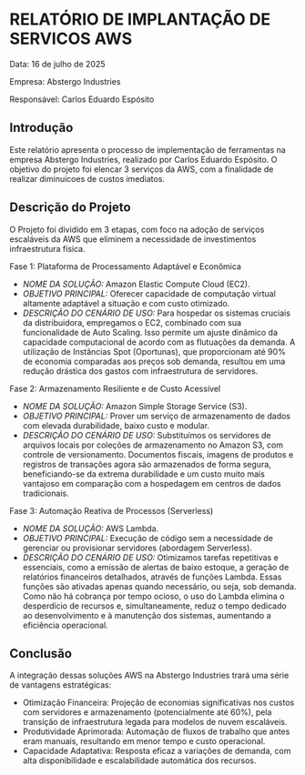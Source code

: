# RELATÓRIO DE IMPLANTAÇÃO DE SERVICOS AWS

Data: 16 de julho de 2025

Empresa: Abstergo Industries

Responsável: Carlos Eduardo Espósito

## Introdução
Este relatório apresenta o processo de implementação de ferramentas na empresa Abstergo Industries, realizado por Carlos Eduardo Espósito. O objetivo do projeto foi elencar 3 serviços da AWS, com a finalidade de realizar diminuicoes de custos imediatos.

## Descrição do Projeto
O Projeto foi dividido em 3 etapas, com foco na adoção de serviços escaláveis da AWS que eliminem a necessidade de investimentos infraestrutura física.

Fase 1: Plataforma de Processamento Adaptável e Econômica
- *NOME DA SOLUÇÃO:* Amazon Elastic Compute Cloud (EC2).
- *OBJETIVO PRINCIPAL:* Oferecer capacidade de computação virtual altamente adaptável a situação e com custo otimizado.
- *DESCRIÇÃO DO CENÁRIO DE USO:* Para hospedar os sistemas cruciais da distribuidora, empregamos o EC2, combinado com sua funcionalidade de Auto Scaling. Isso permite um ajuste dinâmico da capacidade computacional de acordo com as flutuações da demanda. A utilização de Instâncias Spot (Oportunas), que proporcionam até 90% de economia comparadas aos preços sob demanda, resultou em uma redução drástica dos gastos com infraestrutura de servidores.

Fase 2: Armazenamento Resiliente e de Custo Acessível
- *NOME DA SOLUÇÃO:* Amazon Simple Storage Service (S3).
- *OBJETIVO PRINCIPAL:* Prover um serviço de armazenamento de dados com elevada durabilidade, baixo custo e modular.
- *DESCRIÇÃO DO CENÁRIO DE USO:* Substituímos os servidores de arquivos locais por coleções de armazenamento no Amazon S3, com controle de versionamento. Documentos fiscais, imagens de produtos e registros de transações agora são armazenados de forma segura, beneficiando-se da extrema durabilidade e um custo muito mais vantajoso em comparação com a hospedagem em centros de dados tradicionais.

Fase 3: Automação Reativa de Processos (Serverless)
- *NOME DA SOLUÇÃO:* AWS Lambda.
- *OBJETIVO PRINCIPAL:* Execução de código sem a necessidade de gerenciar ou provisionar servidores (abordagem Serverless).
- *DESCRIÇÃO DO CENÁRIO DE USO:* Otimizamos tarefas repetitivas e essenciais, como a emissão de alertas de baixo estoque, a geração de relatórios financeiros detalhados, através de funções Lambda. Essas funções são ativadas apenas quando necessário, ou seja, sob demanda. Como não há cobrança por tempo ocioso, o uso do Lambda elimina o desperdício de recursos e, simultaneamente, reduz o tempo dedicado ao desenvolvimento e à manutenção dos sistemas, aumentando a eficiência operacional.

## Conclusão
A integração dessas soluções AWS na Abstergo Industries trará uma série de vantagens estratégicas:
- Otimização Financeira: Projeção de economias significativas nos custos com servidores e armazenamento (potencialmente até 60%), pela transição de infraestrutura legada para modelos de nuvem escaláveis.
- Produtividade Aprimorada: Automação de fluxos de trabalho que antes eram manuais, resultando em menor tempo e custo operacional.
- Capacidade Adaptativa: Resposta eficaz a variações de demanda, com alta disponibilidade e escalabilidade automática dos recursos.
